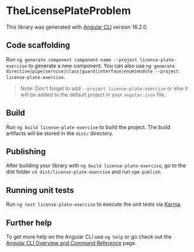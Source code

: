 # TheLicensePlateProblem

This library was generated with [Angular CLI](https://github.com/angular/angular-cli) version 16.2.0.

## Code scaffolding

Run `ng generate component component-name --project license-plate-exercise` to generate a new component. You can also use `ng generate directive|pipe|service|class|guard|interface|enum|module --project license-plate-exercise`.
> Note: Don't forget to add `--project license-plate-exercise` or else it will be added to the default project in your `angular.json` file. 

## Build

Run `ng build license-plate-exercise` to build the project. The build artifacts will be stored in the `dist/` directory.

## Publishing

After building your library with `ng build license-plate-exercise`, go to the dist folder `cd dist/license-plate-exercise` and run `npm publish`.

## Running unit tests

Run `ng test license-plate-exercise` to execute the unit tests via [Karma](https://karma-runner.github.io).

## Further help

To get more help on the Angular CLI use `ng help` or go check out the [Angular CLI Overview and Command Reference](https://angular.io/cli) page.
